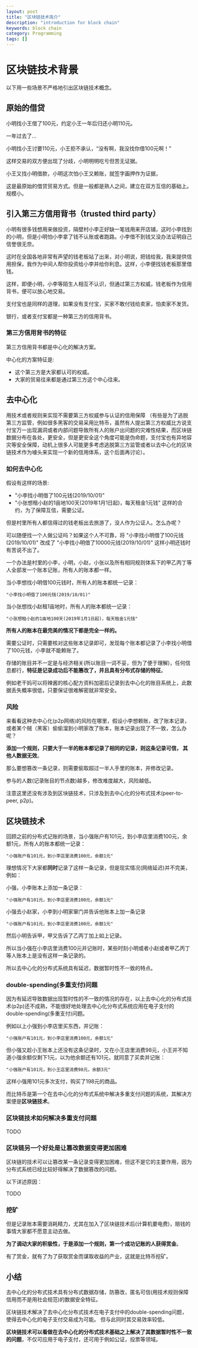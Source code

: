```yaml
---
layout: post
title: "区块链技术简介"
description: "introduction for block chain"
keywords: block chain
category: Programming
tags: []
---
```


# 区块链技术背景

以下用一些场景不严格地引出区块链技术概念。

## 原始的借贷

小明找小王借了100元，约定小王一年后归还小明110元。

一年过去了...

小明找小王讨要110元，小王拒不承认，“没有啊，我没找你借100元啊！”

这样交易的双方便出现了分歧，小明明明吃亏但苦无证据。

小王又找小明借款，小明这次怕小王又赖账，就签字画押作为证据，

这是最原始的借贷贸易方式。但是一般都是熟人之间，建立在双方互信的基础上。规模小。

## 引入第三方信用背书（trusted third party）

小明有很多钱想用来做投资，隔壁村小李正好缺一笔钱用来开店铺，这时小李找到的小明，但是小明怕小李拿了钱不认账或者跑路。小李借不到钱又没办法证明自己信誉很无奈。

这时在全国各地非常有声望的钱老板站了出来，对小明说，把钱给我，我来提供信用担保，我作为中间人帮你投资给小李并给你利息。这样，小李便找钱老板那里借钱。

这样，即便小明，小李等陌生人相互不认识，但通过第三方权威，钱老板作为信用背书，便可以放心地交易。

支付宝也是同样的道理，如果没有支付宝，买家不敢付钱给卖家，怕卖家不发货。

银行，或者支付宝都是一种第三方的信用背书。

### 第三方信用背书的特征

第三方信用背书都是中心化的解决方案。

中心化的方案特征是:

* 这个第三方是大家都认可的权威。
* 大家的贸易往来都是通过第三方这个中心往来。

## 去中心化

用技术或者规则来实现不需要第三方权威参与认证的信用保障
（有些是为了逃脱第三方监管，例如很多黑客的交易采用比特币，虽然有人提出第三方权威比方说支付宝万一出现漏洞或者内部问题导致所有人的账户出问题的灾难性结果，而区块链数据分布在各处，更安全，但是更安全这个角度可能是伪命题，支付宝也有异地容灾等安全保障，动机上很多人可能更多考虑逃脱第三方监管或者以去中心化的区块链技术作为噱头来实现一个新的信用体系，这个后面再讨论）。

### 如何去中心化

假设有这样的场景:

* "小李找小明借了100元钱(2019/10/01)"
* "小张想租小赵的1亩地100天(2019年1月1日起)，每天租金1元钱"
这样的合约，为了保障互信，需要公证。

但是村里所有人都信得过的钱老板出去旅游了，没人作为公证人。怎么办呢？

可以随便找一个人做公证吗？如果这个人不可靠，将 "小李找小明借了100元钱(2019/10/01)" 改成了 "小李找小明借了10000元钱(2019/10/01)" 这样小明还钱时有苦说不出了。

一个办法是村里的小李，小明，小赵，小张以及所有相同规则体系下的甲乙丙丁等人全部发一个账本记账，所有人的账本都一样。

当小李想找小明借100元钱时，所有人的账本都统一记录：

```
"小李找小明借了100元钱(2019/10/01)"
```

当小张想找小赵租1亩地时，所有人的账本都统一记录：

```
"小张想租小赵的1亩地100天(2019年1月1日起)，每天租金1元钱"
```

**所有人的账本在最完美的情况下都是完全一样的。**

需要公证时，只需要核对这些账本记录即可，发现每个账本都记录了小李找小明借了100元钱，小李就不能赖账了。

存储的账目并不一定是与经济相关(所以账目一词不妥，但为了便于理解)，任何信息都行，**特征是记录成功后不能篡改了，并且具有分布式存储的特征**。

例如老干妈可以将辣酱的核心配方资料加密后记录到去中心化的账目系统上，此数据丢失概率很低，只要保证很难解密就非常安全。

### 风险

来看看这种去中心化(p2p网络)的风险在哪里，假设小李想赖账，改了账本记录，或者某个贼（黑客）偷偷溜到小明家改了账本，账本记录出现了不一致，怎么办呢？

**添加一个规则，只要大于一半的账本都记录了相同的记录，则这条记录可信，
其他人数据无效**。

那么要想篡改一条记录，则需要偷取超过一半人手里的账本，并修改记录。

参与的人数(记录账目的节点数)越多，修改难度越大，风险越低。

注意这里还没有涉及到区块链技术，只涉及到去中心化的分布式技术(peer-to-peer, p2p)。

## 区块链技术

回顾之前的分布式记账的场景，当小强账户有101元，到小李店里消费100元，余额1元，所有人的账本都统一记录：

```
"小强账户有101元，到小李店里消费100元，余额1元"
```

理想情况下大家都**同时**记录了这样一条记录，但是现实情况(网络延迟)并不完美，例如：

小强，小李账本上添加一条记录：

```
"小强账户有101元，到小李店里消费100元，余额1元"
```

小强去小赵家，小李到小明家窜门并告诉他账本上加一条记录

```
"小强账户有101元，到小李店里消费100元，余额1元"
```

然后小明告诉甲，甲又告诉了乙丙丁加上如上记录。

所以当小强在小李店里消费100元并记账时，某些时刻小明或者小赵或者甲乙丙丁等人账本上是没有这样一条记录的。

所以去中心化的分布式系统具有延迟，数据暂时性不一致的特点。

### double-spending(多重支付)问题

因为有延迟导致数据出现暂时性的不一致的情况的存在，以上去中心化的分布式技术(p2p)还不成熟，不能很好地处理去中心化分布式系统应用在电子支付的double-spending(多重支付)问题。

例如以上小强到小李店里买东西，并记账：

```
"小强账户有101元，到小李店里消费100元，余额1元"
```

但小强又趁小王账本上还没有这条记录时，又在小王店里消费98元，小王并不知道小强余额仅剩下1元，以为他余额还有101元，就同意了买卖并记账：

```
"小强账户有101元，到小王店里消费98元，余额3元"
```

这样小强用101元多次支付，购买了198元的商品。

而比特币是第一个在去中心化的分布式系统中解决多重支付问题的系统，其解决方案便是**区块链技术**。

### 区块链技术如何解决多重支付问题

TODO

### 区块链另一个好处是让篡改数据变得更加困难

区块链的技术可以让篡改某一条记录变得更加困难，但这不是它的主要作用，因为分布式系统已经比较好得解决了数据篡改的问题。

以下详述原因：

TODO

### 挖矿

但是记录账本需要消耗精力，尤其在加入了区块链技术后(计算机要电费)，赔钱的事情大家都不愿意主动去做。

**为了调动大家的积极性，于是添加一个规则，第一个成功记账的人获得赏金**。

有了赏金，就有了为了获取赏金而谋取收益的产业，这就是比特币挖矿。

## 小结

去中心化的分布式技术具有分布式数据存储，防篡改，匿名可信(用技术规则保障信用而不是用社会规范)的数据安全特征。

区块链技术解决了去中心化分布式技术在电子支付中的double-spending问题，使得去中心化的电子支付交易成为可能。
但与此同时其交易效率较低。

**区块链技术可以看做在去中心化的分布式技术基础之上解决了其数据暂时性不一致的问题**，不仅可应用于电子支付，还可用于例如公证，投票等领域。

